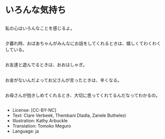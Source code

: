 # いろんな気持ち

##
私の心はいろんなことを感じるよ。

##
夕暮れ時、おばあちゃんがみんなにお話をしてくれるときは、嬉しくてわくわくしている。

##
お友達と遊んでるときは、おおはしゃぎ。

##
お金がないんだよってお父さんが言ったときは、辛くなる。

##
お母さんが抱きしめてくれるとき、大切に思ってくれてるんだなってわかるの。

##
* License: [CC-BY-NC]
* Text: Clare Verbeek, Thembani Dladla, Zanele Buthelezi
* Illustration: Kathy Arbuckle
* Translation: Tomoko Meguro
* Language: ja
